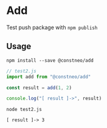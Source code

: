 # Add

Test push package with `npm publish`

## Usage

```shell
npm install --save @constneo/add
```

```js
// test2.js
import add from "@constneo/add"

const result = add(1, 2)

console.log("[ result ]->", result)
```

```shell
node test2.js

[ result ]-> 3
```
